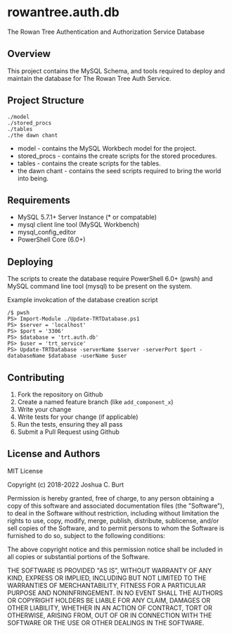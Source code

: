 # rowantree.auth.db
The Rowan Tree Authentication and Authorization Service Database

Overview
--------

This project contains the MySQL Schema, and tools required to deploy and maintain the database for The Rowan Tree Auth Service.

## Project Structure

```
./model
./stored_procs
./tables
./the dawn chant
```
* model - contains the MySQL Workbech model for the project.
* stored_procs - contains the create scripts for the stored procedures.
* tables - contains the create scripts for the tables.
* the dawn chant - contains the seed scripts required to bring the world into being.

Requirements
------------
* MySQL 5.7.1+ Server Instance (* or compatable)
* mysql client line tool (MySQL Workbench)
* mysql_config_editor
* PowerShell Core (6.0+)

Deploying
---------
The scripts to create the database require PowerShell 6.0+ (pwsh) and MySQL command line tool (mysql) to be present on the system.

Example invokcation of the database creation script
```
/$ pwsh 
PS> Import-Module ./Update-TRTDatabase.ps1
PS> $server = 'localhost'
PS> $port = '3306'
PS> $database = 'trt.auth.db'
PS> $user = 'trt_service'
PS> Update-TRTDatabase -serverName $server -serverPort $port -databaseName $database -userName $user
```

Contributing
------------
1. Fork the repository on Github
2. Create a named feature branch (like `add_component_x`)
3. Write your change
4. Write tests for your change (if applicable)
5. Run the tests, ensuring they all pass
6. Submit a Pull Request using Github

License and Authors
-------------------
MIT License

Copyright (c) 2018-2022 Joshua C. Burt

Permission is hereby granted, free of charge, to any person obtaining a copy
of this software and associated documentation files (the "Software"), to deal
in the Software without restriction, including without limitation the rights
to use, copy, modify, merge, publish, distribute, sublicense, and/or sell
copies of the Software, and to permit persons to whom the Software is
furnished to do so, subject to the following conditions:

The above copyright notice and this permission notice shall be included in all
copies or substantial portions of the Software.

THE SOFTWARE IS PROVIDED "AS IS", WITHOUT WARRANTY OF ANY KIND, EXPRESS OR
IMPLIED, INCLUDING BUT NOT LIMITED TO THE WARRANTIES OF MERCHANTABILITY,
FITNESS FOR A PARTICULAR PURPOSE AND NONINFRINGEMENT. IN NO EVENT SHALL THE
AUTHORS OR COPYRIGHT HOLDERS BE LIABLE FOR ANY CLAIM, DAMAGES OR OTHER
LIABILITY, WHETHER IN AN ACTION OF CONTRACT, TORT OR OTHERWISE, ARISING FROM,
OUT OF OR IN CONNECTION WITH THE SOFTWARE OR THE USE OR OTHER DEALINGS IN THE
SOFTWARE.
